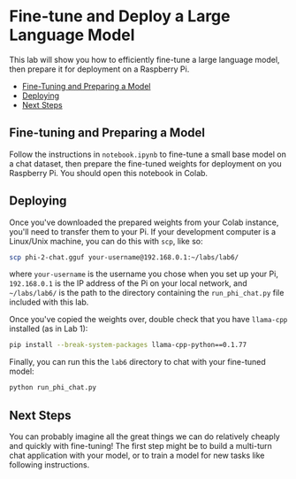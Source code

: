 # Fine-tune and Deploy a Large Language Model

This lab will show you how to efficiently fine-tune a large language model, then prepare it for deployment on a Raspberry Pi.

- [Fine-Tuning and Preparing a Model](#fine-tuning-and-preparing-a-model)
- [Deploying](#deploying)
- [Next Steps](#next-steps)

## Fine-tuning and Preparing a Model

Follow the instructions in `notebook.ipynb` to fine-tune a small base model on a chat dataset, then prepare the fine-tuned weights for deployment on you Raspberry Pi. You should open this notebook in Colab.

## Deploying

Once you've downloaded the prepared weights from your Colab instance, you'll need to transfer them to your Pi. If your development computer is a Linux/Unix machine, you can do this with `scp`, like so:

``` bash
scp phi-2-chat.gguf your-username@192.168.0.1:~/labs/lab6/
```

where `your-username` is the username you chose when you set up your Pi, `192.168.0.1` is the IP address of the Pi on your local network, and `~/labs/lab6/` is the path to the directory containing the `run_phi_chat.py` file included with this lab.

Once you've copied the weights over, double check that you have `llama-cpp` installed (as in Lab 1):

``` bash
pip install --break-system-packages llama-cpp-python==0.1.77
```

Finally, you can run this the `lab6` directory to chat with your fine-tuned model:

``` bash
python run_phi_chat.py
```

## Next Steps

You can probably imagine all the great things we can do relatively cheaply and quickly with fine-tuning! The first step might be to build a multi-turn chat application with your model, or to train a model for new tasks like following instructions.